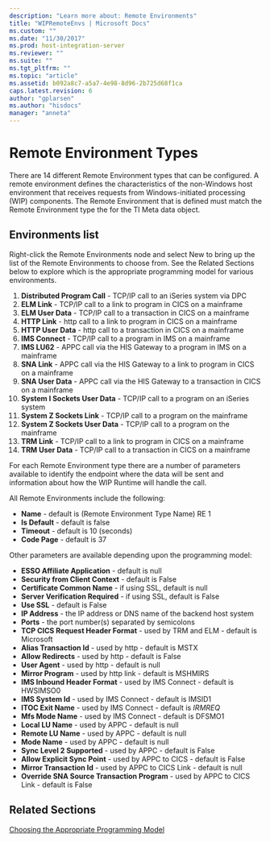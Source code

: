 ```yaml
---
description: "Learn more about: Remote Environments"
title: "WIPRemoteEnvs | Microsoft Docs"
ms.custom: ""
ms.date: "11/30/2017"
ms.prod: host-integration-server
ms.reviewer: ""
ms.suite: ""
ms.tgt_pltfrm: ""
ms.topic: "article"
ms.assetid: b092a8c7-a5a7-4e98-8d96-2b725d68f1ca
caps.latest.revision: 6
author: "gplarsen"
ms.author: "hisdocs"
manager: "anneta"
---
```

# Remote Environment Types

There are 14 different Remote Environment types that can be configured. A remote environment defines the characteristics of the non-Windows host environment that receives requests from Windows-initiated processing (WIP) components. The Remote Environment that is defined must match the Remote Environment type the for the TI Meta data object.

## Environments list

Right-click the Remote Environments node and select New to bring up the list of the Remote Environments to choose from.  See the Related Sections below to explore which is the appropriate programming model for various environments.

1. **Distributed Program Call** - TCP/IP call to an iSeries system via DPC
2. **ELM Link** - TCP/IP call to a link to program in CICS on a mainframe
3. **ELM User Data** - TCP/IP call to a transaction in CICS on a mainframe
4. **HTTP Link** - http call to a link to program in CICS on a mainframe
5. **HTTP User Data** - http call to a transaction in CICS on a mainframe
6. **IMS Connect** - TCP/IP call to a program in IMS on a mainframe
7. **IMS LU62** - APPC call via the HIS Gateway to a program in IMS on a mainframe
8. **SNA Link** - APPC call via the HIS Gateway to a link to program in CICS on a mainframe
9. **SNA User Data** - APPC call via the HIS Gateway to a transaction in CICS on a mainframe
10. **System I Sockets User Data** - TCP/IP call to a program on an iSeries system
11. **System Z Sockets Link** - TCP/IP call to a program on the mainframe
12. **System Z Sockets User Data** - TCP/IP call to a program on the mainframe
13. **TRM Link** - TCP/IP call to a link to program in CICS on a mainframe
14. **TRM User Data** - TCP/IP call to a transaction in CICS on a mainframe

For each Remote Environment type there are a number of parameters available to identify the endpoint where the data will be sent and information about how the WIP Runtime will handle the call.

All Remote Environments include the following:

* **Name** - default is (Remote Environment Type Name) RE 1
* **Is Default** - default is false
* **Timeout** - default is 10 (seconds)
* **Code Page** - default is 37

Other parameters are available depending upon the programming model:

* **ESSO Affiliate Application** - default is null
* **Security from Client Context** - default is False
* **Certificate Common Name** - if using SSL, default is null
* **Server Verification Required** - if using SSL, default is False
* **Use SSL** - default is False
* **IP Address** - the IP address or DNS name of the backend host system
* **Ports** - the port number(s) separated by semicolons
* **TCP CICS Request Header Format** - used by TRM and ELM - default is Microsoft
* **Alias Transaction Id** - used by http - default is MSTX
* **Allow Redirects** - used by http - default is False
* **User Agent** - used by http - default is null
* **Mirror Program** - used by http link - default is MSHMIRS
* **IMS Inbound Header Format** - used by IMS Connect - default is HWSIMSO0
* **IMS System Id** - used by IMS Connect - default is IMSID1
* **ITOC Exit Name** - used by IMS Connect - default is *IRMREQ*
* **Mfs Mode Name** - used by IMS Connect - default is DFSMO1
* **Local LU Name** - used by APPC - default is null
* **Remote LU Name** - used by APPC - default is null
* **Mode Name** - used by APPC - default is null
* **Sync Level 2 Supported** - used by APPC - default is False
* **Allow Explicit Sync Point** - used by APPC to CICS - default is False
* **Mirror Transaction Id** - used by APPC to CICS Link - default is null
* **Override SNA Source Transaction Program** - used by APPC to CICS Link - default is False

## Related Sections

[Choosing the Appropriate Programming Model](../core/choosing-the-appropriate-programming-model1.md)
